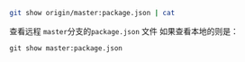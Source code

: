 ```bash
git show origin/master:package.json | cat
```

查看远程 `master`分支的`package.json` 文件
如果查看本地的则是：
```
git show master:package.json
```